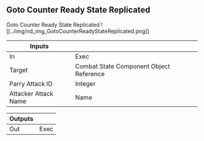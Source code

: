 ## Goto Counter Ready State Replicated
Goto Counter Ready State Replicated
![[../img/nd_img_GotoCounterReadyStateReplicated.png]]

|Inputs||
|--|--|
| In | Exec |
| Target | Combat State Component Object Reference |
| Parry Attack ID | Integer |
| Attacker Attack Name | Name |

|Outputs||
|--|--|
| Out | Exec |
